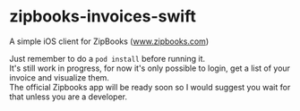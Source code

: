 # zipbooks-invoices-swift
A simple iOS client for ZipBooks (www.zipbooks.com)

Just remember to do a `pod install` before running it.  
It's still work in progress, for now it's only possible to login, get a list of your invoice and visualize them.  
The official Zipbooks app will be ready soon so I would suggest you wait for that unless you are a developer.
